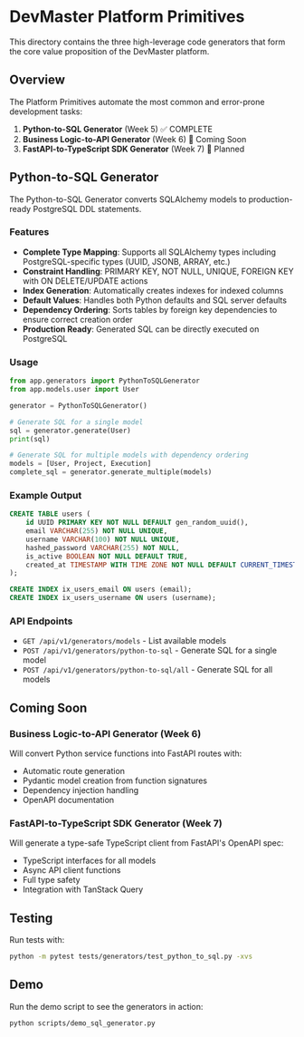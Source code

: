 # DevMaster Platform Primitives

This directory contains the three high-leverage code generators that form the core value proposition of the DevMaster platform.

## Overview

The Platform Primitives automate the most common and error-prone development tasks:

1. **Python-to-SQL Generator** (Week 5) ✅ COMPLETE
2. **Business Logic-to-API Generator** (Week 6) 🚧 Coming Soon
3. **FastAPI-to-TypeScript SDK Generator** (Week 7) 📅 Planned

## Python-to-SQL Generator

The Python-to-SQL Generator converts SQLAlchemy models to production-ready PostgreSQL DDL statements.

### Features

- **Complete Type Mapping**: Supports all SQLAlchemy types including PostgreSQL-specific types (UUID, JSONB, ARRAY, etc.)
- **Constraint Handling**: PRIMARY KEY, NOT NULL, UNIQUE, FOREIGN KEY with ON DELETE/UPDATE actions
- **Index Generation**: Automatically creates indexes for indexed columns
- **Default Values**: Handles both Python defaults and SQL server defaults
- **Dependency Ordering**: Sorts tables by foreign key dependencies to ensure correct creation order
- **Production Ready**: Generated SQL can be directly executed on PostgreSQL

### Usage

```python
from app.generators import PythonToSQLGenerator
from app.models.user import User

generator = PythonToSQLGenerator()

# Generate SQL for a single model
sql = generator.generate(User)
print(sql)

# Generate SQL for multiple models with dependency ordering
models = [User, Project, Execution]
complete_sql = generator.generate_multiple(models)
```

### Example Output

```sql
CREATE TABLE users (
    id UUID PRIMARY KEY NOT NULL DEFAULT gen_random_uuid(),
    email VARCHAR(255) NOT NULL UNIQUE,
    username VARCHAR(100) NOT NULL UNIQUE,
    hashed_password VARCHAR(255) NOT NULL,
    is_active BOOLEAN NOT NULL DEFAULT TRUE,
    created_at TIMESTAMP WITH TIME ZONE NOT NULL DEFAULT CURRENT_TIMESTAMP
);

CREATE INDEX ix_users_email ON users (email);
CREATE INDEX ix_users_username ON users (username);
```

### API Endpoints

- `GET /api/v1/generators/models` - List available models
- `POST /api/v1/generators/python-to-sql` - Generate SQL for a single model
- `POST /api/v1/generators/python-to-sql/all` - Generate SQL for all models

## Coming Soon

### Business Logic-to-API Generator (Week 6)

Will convert Python service functions into FastAPI routes with:
- Automatic route generation
- Pydantic model creation from function signatures
- Dependency injection handling
- OpenAPI documentation

### FastAPI-to-TypeScript SDK Generator (Week 7)

Will generate a type-safe TypeScript client from FastAPI's OpenAPI spec:
- TypeScript interfaces for all models
- Async API client functions
- Full type safety
- Integration with TanStack Query

## Testing

Run tests with:

```bash
python -m pytest tests/generators/test_python_to_sql.py -xvs
```

## Demo

Run the demo script to see the generators in action:

```bash
python scripts/demo_sql_generator.py
```
